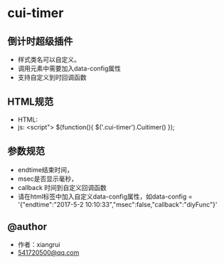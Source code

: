 # cui-timer

## 倒计时超级插件

  * 样式类名可以自定义。
  * 调用元素中需要加入data-config属性
  * 支持自定义到时回调函数

## HTML规范

* HTML:	
	<label class="cui-timer" data-config = '{"endtime":"2017-5-2 10:10:33","msec":false,"callback":"diyFunc"}'>
* js:
	<script src="../jquery.min.js"></script>
  	<script src="cui-timer.js"></script>
  	<script">
	$(function(){
      $('.cui-timer').Cuitimer()
    });
    </script>

## 参数规范

* 	endtime结束时间，
*	msec是否显示毫秒，
*	callback 时间到自定义回调函数
*	请在html标签中加入自定义data-config属性，如data-config = '{"endtime":"2017-5-2 10:10:33","msec":false,"callback":"diyFunc"}'

## @author

* 作者：xiangrui
* 541720500@qq.com
